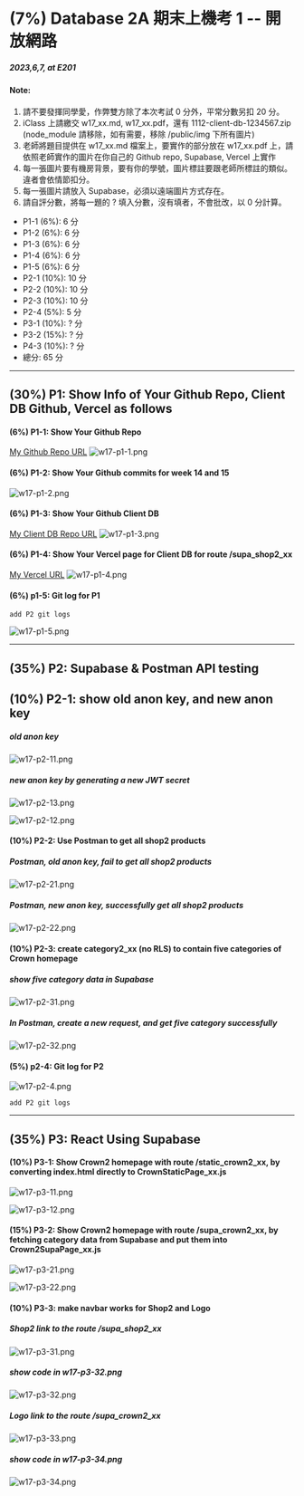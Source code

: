 # (7%) Database 2A 期末上機考 1 -- 開放網路

##### 2023,6,7, at E201

#### Note:

1. 請不要發揮同學愛，作弊雙方除了本次考試 0 分外，平常分數另扣 20 分。
2. iClass 上請繳交 w17_xx.md, w17_xx.pdf，還有 1112-client-db-1234567.zip (node_module 請移除，如有需要，移除 /public/img 下所有圖片)
3. 老師將題目提供在 w17_xx.md 檔案上，要實作的部分放在 w17_xx.pdf 上，請依照老師實作的圖片在你自己的 Github repo, Supabase, Vercel 上實作
4. 每一張圖片要有機房背景，要有你的學號，圖片標註要跟老師所標註的類似。違者會依情節扣分。
5. 每一張圖片請放入 Supabase，必須以遠端圖片方式存在。
6. 請自評分數，將每一題的 ? 填入分數，沒有填者，不會批改，以 0 分計算。

- P1-1 (6%): 6 分
- P1-2 (6%): 6 分
- P1-3 (6%): 6 分
- P1-4 (6%): 6 分
- P1-5 (6%): 6 分
- P2-1 (10%): 10 分
- P2-2 (10%): 10 分
- P2-3 (10%): 10 分
- P2-4 (5%): 5 分
- P3-1 (10%): ? 分
- P3-2 (15%): ? 分
- P4-3 (10%): ? 分
- 總分: 65 分

---

## (30%) P1: Show Info of Your Github Repo, Client DB Github, Vercel as follows

#### (6%) P1-1: Show Your Github Repo

[My Github Repo URL](https://github.com/aosihfvdps/1112-2A-db-demo-410410319)
![w17-p1-1.png](https://esqwkehuhxspbqsektof.supabase.co/storage/v1/object/public/demo-19/md_2A_img/P1-1.png?t=2023-06-07T06%3A24%3A52.642Z)

#### (6%) P1-2: Show Your Github commits for week 14 and 15

![w17-p1-2.png](https://esqwkehuhxspbqsektof.supabase.co/storage/v1/object/public/demo-19/md_2A_img/P1-2.png?t=2023-06-07T06%3A25%3A17.620Z)

#### (6%) P1-3: Show Your Github Client DB

[My Client DB Repo URL](https://github.com/aosihfvdps/1112-client-db_19)
![w17-p1-3.png](https://esqwkehuhxspbqsektof.supabase.co/storage/v1/object/public/demo-19/md_2A_img/P1-3.png?t=2023-06-07T06%3A25%3A23.096Z)

#### (6%) P1-4: Show Your Vercel page for Client DB for route /supa_shop2_xx

[My Vercel URL](https://1112-client-db-19-tau.vercel.app/)
![w17-p1-4.png](https://esqwkehuhxspbqsektof.supabase.co/storage/v1/object/public/demo-19/md_2A_img/P1-4.png?t=2023-06-07T06%3A26%3A19.076Z)

#### (6%) p1-5: Git log for P1

```
add P2 git logs
```

![w17-p1-5.png](https://esqwkehuhxspbqsektof.supabase.co/storage/v1/object/public/demo-19/md_2A_img/P1-5.png?t=2023-06-07T06%3A26%3A24.248Z)

---

## (35%) P2: Supabase & Postman API testing

## (10%) P2-1: show old anon key, and new anon key

##### old anon key

![w17-p2-11.png](https://esqwkehuhxspbqsektof.supabase.co/storage/v1/object/public/demo-19/md_2A_img/P2-1-1.png?t=2023-06-07T06%3A26%3A33.105Z)

##### new anon key by generating a new JWT secret

![w17-p2-13.png](https://esqwkehuhxspbqsektof.supabase.co/storage/v1/object/public/demo-19/md_2A_img/P2-1-2.png?t=2023-06-07T06%3A26%3A38.756Z)

![w17-p2-12.png](https://esqwkehuhxspbqsektof.supabase.co/storage/v1/object/public/demo-19/md_2A_img/P2-1-3.png?t=2023-06-07T06%3A26%3A52.885Z)

#### (10%) P2-2: Use Postman to get all shop2 products

##### Postman, old anon key, fail to get all shop2 products

![w17-p2-21.png](https://esqwkehuhxspbqsektof.supabase.co/storage/v1/object/public/demo-19/md_2A_img/P2-2-1.png?t=2023-06-07T06%3A27%3A41.116Z)

##### Postman, new anon key, successfully get all shop2 products

![w17-p2-22.png](https://esqwkehuhxspbqsektof.supabase.co/storage/v1/object/public/demo-19/md_2A_img/P2-2-2.png?t=2023-06-07T06%3A27%3A44.251Z)

#### (10%) P2-3: create category2_xx (no RLS) to contain five categories of Crown homepage

##### show five category data in Supabase

![w17-p2-31.png](https://esqwkehuhxspbqsektof.supabase.co/storage/v1/object/public/demo-19/md_2A_img/P2-3-1.png?t=2023-06-07T06%3A27%3A51.044Z)

##### In Postman, create a new request, and get five category successfully

![w17-p2-32.png](https://esqwkehuhxspbqsektof.supabase.co/storage/v1/object/public/demo-19/md_2A_img/P2-3-2.png?t=2023-06-07T06%3A27%3A56.675Z)

#### (5%) p2-4: Git log for P2

![w17-p2-4.png](https://esqwkehuhxspbqsektof.supabase.co/storage/v1/object/public/demo-19/md_2A_img/P2-4.png?t=2023-06-07T06%3A30%3A28.551Z)

```
add P2 git logs
```

---

## (35%) P3: React Using Supabase

#### (10%) P3-1: Show Crown2 homepage with route /static_crown2_xx, by converting index.html directly to CrownStaticPage_xx.js

![w17-p3-11.png]()

![w17-p3-12.png]()

#### (15%) P3-2: Show Crown2 homepage with route /supa_crown2_xx, by fetching category data from Supabase and put them into Crown2SupaPage_xx.js

![w17-p3-21.png]()

![w17-p3-22.png]()

#### (10%) P3-3: make navbar works for Shop2 and Logo

##### Shop2 link to the route /supa_shop2_xx

![w17-p3-31.png]()

##### show code in w17-p3-32.png

![w17-p3-32.png]()

##### Logo link to the route /supa_crown2_xx

![w17-p3-33.png]()

##### show code in w17-p3-34.png

![w17-p3-34.png]()
